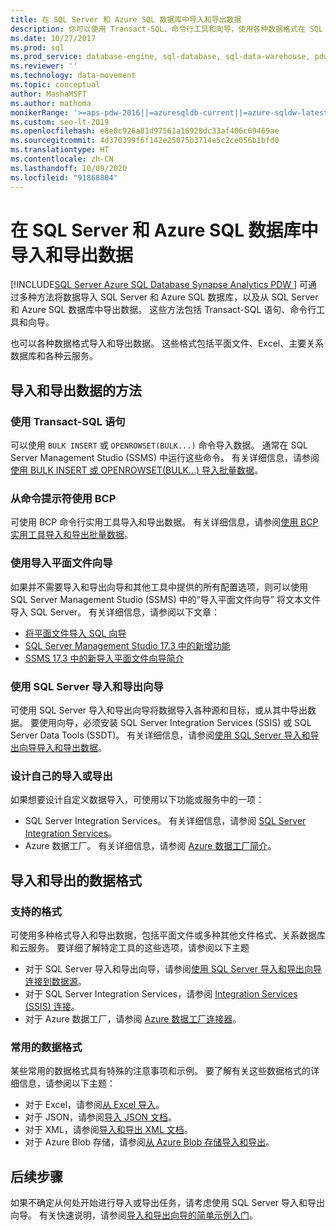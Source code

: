 ```yaml
---
title: 在 SQL Server 和 Azure SQL 数据库中导入和导出数据
description: 你可以使用 Transact-SQL、命令行工具和向导，使用各种数据格式在 SQL Server 和 Azure SQL 数据库中导入和导出数据。
ms.date: 10/27/2017
ms.prod: sql
ms.prod_service: database-engine, sql-database, sql-data-warehouse, pdw
ms.reviewer: ''
ms.technology: data-movement
ms.topic: conceptual
author: MashaMSFT
ms.author: mathoma
monikerRange: '>=aps-pdw-2016||=azuresqldb-current||=azure-sqldw-latest||>=sql-server-2016||=sqlallproducts-allversions||>=sql-server-linux-2017||=azuresqldb-mi-current'
ms.custom: seo-lt-2019
ms.openlocfilehash: e8e0c926a81d97561a16928dc33af406c69469ae
ms.sourcegitcommit: 4d370399f6f142e25075b3714e5c2ce056b1bfd0
ms.translationtype: HT
ms.contentlocale: zh-CN
ms.lasthandoff: 10/09/2020
ms.locfileid: "91868804"
---
```

# <a name="import-and-export-data-from-sql-server-and-azure-sql-database"></a>在 SQL Server 和 Azure SQL 数据库中导入和导出数据
[!INCLUDE[SQL Server Azure SQL Database Synapse Analytics PDW ](../../includes/applies-to-version/sql-asdb-asdbmi-asa-pdw.md)]
可通过多种方法将数据导入 SQL Server 和 Azure SQL 数据库，以及从 SQL Server 和 Azure SQL 数据库中导出数据。 这些方法包括 Transact-SQL 语句、命令行工具和向导。

也可以各种数据格式导入和导出数据。 这些格式包括平面文件、Excel、主要关系数据库和各种云服务。

## <a name="methods-for-importing-and-exporting-data"></a>导入和导出数据的方法

### <a name="use-transact-sql-statements"></a>使用 Transact-SQL 语句
可以使用 `BULK INSERT` 或 `OPENROWSET(BULK...)` 命令导入数据。 通常在 SQL Server Management Studio (SSMS) 中运行这些命令。 有关详细信息，请参阅[使用 BULK INSERT 或 OPENROWSET(BULK...) 导入批量数据](import-bulk-data-by-using-bulk-insert-or-openrowset-bulk-sql-server.md)。

### <a name="use-bcp-from-the-command-prompt"></a>从命令提示符使用 BCP
可使用 BCP 命令行实用工具导入和导出数据。 有关详细信息，请参阅[使用 BCP 实用工具导入和导出批量数据](import-and-export-bulk-data-by-using-the-bcp-utility-sql-server.md)。

### <a name="use-the-import-flat-file-wizard"></a>使用导入平面文件向导
如果并不需要导入和导出向导和其他工具中提供的所有配置选项，则可以使用 SQL Server Management Studio (SSMS) 中的“导入平面文件向导”  将文本文件导入 SQL Server。 有关详细信息，请参阅以下文章：
- [将平面文件导入 SQL 向导](import-flat-file-wizard.md)
- [SQL Server Management Studio 17.3 中的新增功能](https://blogs.technet.microsoft.com/dataplatforminsider/2017/10/10/whats-new-in-sql-server-management-studio-17-3/)
- [SSMS 17.3 中的新导入平面文件向导简介](https://channel9.msdn.com/Shows/Data-Exposed/Introducing-the-new-Import-Flat-File-Wizard-in-SSMS-173)

### <a name="use-the-sql-server-import-and-export-wizard"></a>使用 SQL Server 导入和导出向导
可使用 SQL Server 导入和导出向导将数据导入各种源和目标，或从其中导出数据。 要使用向导，必须安装 SQL Server Integration Services (SSIS) 或 SQL Server Data Tools (SSDT)。 有关详细信息，请参阅[使用 SQL Server 导入和导出向导导入和导出数据](../../integration-services/import-export-data/import-and-export-data-with-the-sql-server-import-and-export-wizard.md)。

### <a name="design-your-own-import-or-export"></a>设计自己的导入或导出
如果想要设计自定义数据导入，可使用以下功能或服务中的一项：
-   SQL Server Integration Services。 有关详细信息，请参阅 [SQL Server Integration Services](../../integration-services/sql-server-integration-services.md)。
-   Azure 数据工厂。 有关详细信息，请参阅 [Azure 数据工厂简介](/azure/data-factory/data-factory-introduction)。

## <a name="data-formats-for-import-and-export"></a>导入和导出的数据格式

### <a name="supported-formats"></a>支持的格式

可使用多种格式导入和导出数据，包括平面文件或多种其他文件格式、关系数据库和云服务。 要详细了解特定工具的这些选项，请参阅以下主题
-   对于 SQL Server 导入和导出向导，请参阅[使用 SQL Server 导入和导出向导连接到数据源](../../integration-services/import-export-data/connect-to-data-sources-with-the-sql-server-import-and-export-wizard.md)。
-   对于 SQL Server Integration Services，请参阅 [Integration Services (SSIS) 连接](../../integration-services/connection-manager/integration-services-ssis-connections.md)。
-   对于 Azure 数据工厂，请参阅 [Azure 数据工厂连接器](/azure/data-factory/data-factory-amazon-redshift-connector)。

### <a name="commonly-used-data-formats"></a>常用的数据格式

某些常用的数据格式具有特殊的注意事项和示例。 要了解有关这些数据格式的详细信息，请参阅以下主题：
-   对于 Excel，请参阅[从 Excel 导入](import-data-from-excel-to-sql.md)。
-   对于 JSON，请参阅[导入 JSON 文档](../json/import-json-documents-into-sql-server.md)。
-   对于 XML，请参阅[导入和导出 XML 文档](examples-of-bulk-import-and-export-of-xml-documents-sql-server.md)。
-   对于 Azure Blob 存储，请参阅[从 Azure Blob 存储导入和导出](examples-of-bulk-access-to-data-in-azure-blob-storage.md)。

## <a name="next-steps"></a>后续步骤
如果不确定从何处开始进行导入或导出任务，请考虑使用 SQL Server 导入和导出向导。 有关快速说明，请参阅[导入和导出向导的简单示例入门](../../integration-services/import-export-data/get-started-with-this-simple-example-of-the-import-and-export-wizard.md)。